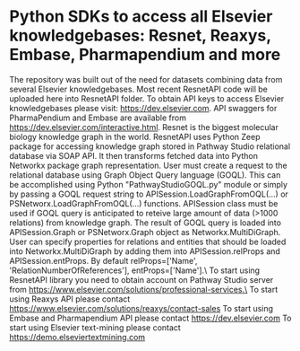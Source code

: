 # Python SDKs to access all Elsevier knowledgebases: Resnet, Reaxys, Embase, Pharmapendium and more
The repository was built out of the need for datasets combining data from several Elsevier knowledgebases.  Most recent ResnetAPI code will be uploaded here into ResnetAPI folder. To obtain API keys to access Elsevier knowledgebases please visit: https://dev.elsevier.com.
API swaggers for PharmaPendium and Embase are available from https://dev.elsevier.com/interactive.html.
Resnet is the biggest molecular biology knowledge graph in the world. ResnetAPI uses Python Zeep package for accessing knowledge graph stored in Pathway Studio relational database via SOAP API. It then transforms fetched data into Python Networkx package graph representation. User must create a request to the relational database using Graph Object Query language (GOQL). This can be accomplished using Python "PathwayStudioGOQL.py" module or simply by passing a GOQL request string to APISession.LoadGraphFromOQL(...) or PSNetworx.LoadGraphFromOQL(...) functions. APISession class must be used if GOQL query is anticipated to reteive large amount of data (>1000 relations) from knowledge graph. The result of GOQL query is loaded into APISession.Graph or PSNetworx.Graph object as Networkx.MultiDiGraph. User can specify properties for relations and entities that should be loaded into Networkx.MultiDiGraph by adding them into APISession.relProps and APISession.entProps. By default relProps=['Name', 'RelationNumberOfReferences'], entProps=['Name'].\ To start using ResnetAPI library you need to obtain account on Pathway Studio server from https://www.elsevier.com/solutions/professional-services.\
To start using Reaxys API please contact https://www.elsevier.com/solutions/reaxys/contact-sales
To start using Embase and Pharmapendium API please contact https://dev.elsevier.com
To start using Elsevier text-mining please contact https://demo.elseviertextmining.com

